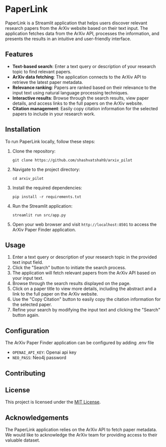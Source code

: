 # PaperLink

PaperLink is a Streamlit application that helps users discover relevant research papers from the ArXiv website based on their text input. The application fetches data from the ArXiv API, processes the information, and presents the results in an intuitive and user-friendly interface.

## Features

- **Text-based search**: Enter a text query or description of your research topic to find relevant papers.
- **ArXiv data fetching**: The application connects to the ArXiv API to retrieve the latest paper metadata.
- **Relevance ranking**: Papers are ranked based on their relevance to the input text using natural language processing techniques.
- **Interactive results**: Browse through the search results, view paper details, and access links to the full papers on the ArXiv website.
- **Citation management**: Easily copy citation information for the selected papers to include in your research work.

## Installation

To run PaperLink locally, follow these steps:

1. Clone the repository:

   ```
   git clone https://github.com/shashvatshah9/arxiv_pilot
   ```

2. Navigate to the project directory:

   ```
   cd arxiv_pilot
   ```

3. Install the required dependencies:

   ```
   pip install -r requirements.txt
   ```

4. Run the Streamlit application:

   ```
   streamlit run src/app.py
   ```

5. Open your web browser and visit `http://localhost:8501` to access the ArXiv Paper Finder application.

## Usage

1. Enter a text query or description of your research topic in the provided text input field.
2. Click the "Search" button to initiate the search process.
3. The application will fetch relevant papers from the ArXiv API based on your input text.
4. Browse through the search results displayed on the page.
5. Click on a paper title to view more details, including the abstract and a link to the full paper on the ArXiv website.
6. Use the "Copy Citation" button to easily copy the citation information for the selected paper.
7. Refine your search by modifying the input text and clicking the "Search" button again.

## Configuration

The ArXiv Paper Finder application can be configured by adding .env file

- `OPENAI_API_KEY`: Openai api key
- `NEO_PASS`: Neo4j password

## Contributing


## License

This project is licensed under the [MIT License](LICENSE).

## Acknowledgements

The PaperLink application relies on the ArXiv API to fetch paper metadata. We would like to acknowledge the ArXiv team for providing access to their valuable dataset.
